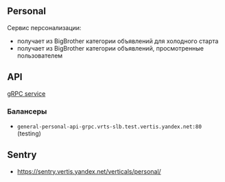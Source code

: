 ## Personal

Сервис персонализации:
- получает из BigBrother категории объявлений для холодного старта
- получает из BigBrother категории объявлений, просмотренные пользователем


## API
[gRPC service](https://github.com/YandexClassifieds/schema-registry/blob/master/proto/general/personal/recommendation_api.proto)

### Балансеры
- `general-personal-api-grpc.vrts-slb.test.vertis.yandex.net:80` (testing)

## Sentry
- https://sentry.vertis.yandex.net/verticals/personal/